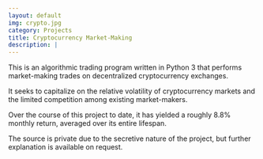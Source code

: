 ```yaml
---
layout: default
img: crypto.jpg
category: Projects
title: Cryptocurrency Market-Making
description: |
---
```

This is an algorithmic trading program written in Python 3 that performs market-making trades on decentralized cryptocurrency exchanges.

It seeks to capitalize on the relative volatility of cryptocurrency markets and the limited competition among existing market-makers.

Over the course of this project to date, it has yielded a roughly 8.8% monthly return, averaged over its entire lifespan.

The source is private due to the secretive nature of the project, but further explanation is available on request.